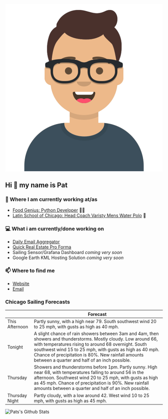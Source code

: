 [![Social banner for p-j-falconer](https://raw.githubusercontent.com/P-J-FALCONER/P-J-FALCONER/master/assets/avataaars.svg)](https://patfalconer.com/)
## Hi :wave: my name is Pat

### 💼 Where I am currently working at/as
- [Food Genius: Python Developer](https://getfoodgenius.com/) 🍔🐍
- [Latin School of Chicago: Head Coach Varisty Mens Water Polo](https://www.latinschool.org/) 🤽


### 💻 What i am currently/done working on
 - [Daily Email Aggregator](https://github.com/P-J-FALCONER/dott_daily_mail)
 - [Quick Real Estate Pro Forma](https://github.com/P-J-FALCONER/henry)
 - Sailing Sensor/Grafana Dashboard *coming very soon*
 - Google Earth KML Hosting Solution *coming very soon*

### 📫 Where to find me
 - [Website](https://patfalconer.com/)
 - [Email](mailto:patrick.j.falconer@gmail.com)


### Chicago Sailing Forecasts
|   | Forecast  |
|---|---|
| This Afternoon | Partly sunny, with a high near 79. South southwest wind 20 to 25 mph, with gusts as high as 40 mph. |
| Tonight | A slight chance of rain showers between 3am and 4am, then showers and thunderstorms. Mostly cloudy. Low around 66, with temperatures rising to around 68 overnight. South southwest wind 15 to 25 mph, with gusts as high as 40 mph. Chance of precipitation is 80%. New rainfall amounts between a quarter and half of an inch possible. |
| Thursday | Showers and thunderstorms before 1pm. Partly sunny. High near 68, with temperatures falling to around 56 in the afternoon. Southwest wind 20 to 25 mph, with gusts as high as 45 mph. Chance of precipitation is 90%. New rainfall amounts between a quarter and half of an inch possible. |
| Thursday Night | Partly cloudy, with a low around 42. West wind 10 to 25 mph, with gusts as high as 45 mph. |

![Pats's Github Stats](https://github-readme-stats.vercel.app/api?username=p-j-falconer&show_icons=true&theme=radical)

